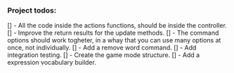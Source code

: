 ### Project todos:

[] - All the code inside the actions functions, should be inside the controller.
[] - Improve the return results for the update methods.
[] - The command options should work togheter, in a whay that you can use many options at once, not individually.
[] - Add a remove word command.
[] - Add integration testing.
[] - Create the game mode structure.
[] - Add a expression vocabulary builder.
